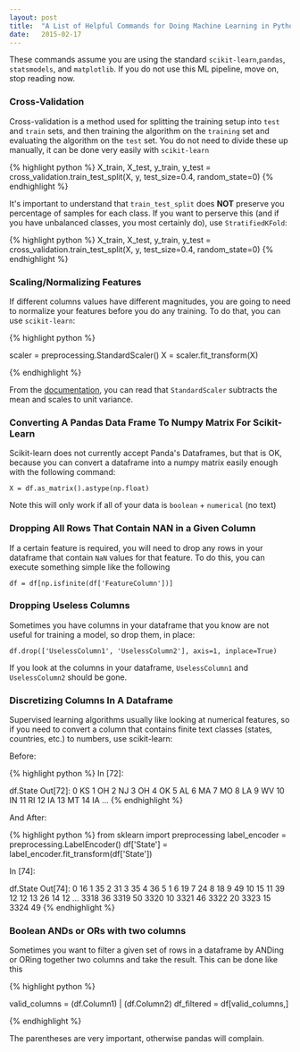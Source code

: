 ```yaml
---
layout: post
title:  "A List of Helpful Commands for Doing Machine Learning in Python"
date:   2015-02-17
---
```


These commands assume you are using the standard `scikit-learn`,`pandas`, `statsmodels`, and `matplotlib`. If you do not use this ML pipeline, move on, stop reading now.

### Cross-Validation

Cross-validation is a method used for splitting the training setup into `test` and `train` sets, and then training the algorithm on the `training` set and evaluating the algorithm on the `test` set. You do not need to divide these up manually, it can be done very easily with `scikit-learn`

{% highlight python %}
X_train, X_test, y_train, y_test = cross_validation.train_test_split(X,
	     y,
	     test_size=0.4,
	     random_state=0)
{% endhighlight  %}

It's important to understand that `train_test_split` does **NOT** preserve you percentage of samples for each class. If you want to perserve this (and if you have unbalanced classes, you most certainly do), use `StratifiedKFold`:

{% highlight python %}
X_train, X_test, y_train, y_test = cross_validation.train_test_split(X,
	     y,
	     test_size=0.4,
	     random_state=0)
{% endhighlight  %}


### Scaling/Normalizing Features

If different columns values have different magnitudes, you are going to need to normalize your features
before you do any training. To do that, you can use `scikit-learn`:

{% highlight python %}

scaler = preprocessing.StandardScaler()
X = scaler.fit_transform(X)

{% endhighlight  %}

From the [documentation](http://scikit-learn.org/stable/modules/generated/sklearn.preprocessing.StandardScaler.html), you 
can read that `StandardScaler` subtracts the mean and scales to unit variance.


### Converting A Pandas Data Frame To Numpy Matrix For Scikit-Learn

Scikit-learn does not currently accept Panda's Dataframes, but that is OK, because you
can convert a dataframe into a numpy matrix easily enough with the following command:

```
X = df.as_matrix().astype(np.float)
```

Note this will only work if all of your data is `boolean` + `numerical` (no text)

### Dropping All Rows That Contain NAN in a Given Column

If a certain feature is required, you will need to drop any rows in your dataframe
that contain `NaN` values for that feature. To do this, you can execute something simple
like the following

```
df = df[np.isfinite(df['FeatureColumn'])]
```

### Dropping Useless Columns

Sometimes you have columns in your dataframe that you know are not useful for training a model, so drop them, in place:

```
df.drop(['UselessColumn1', 'UselessColumn2'], axis=1, inplace=True)
```

If you look at the columns in your dataframe, `UselessColumn1` and `UselessColumn2` should be gone.

### Discretizing Columns In A Dataframe

Supervised learning algorithms usually like looking at numerical features, so if you need to convert a column
that contains finite text classes (states, countries, etc.) to numbers, use scikit-learn:

Before:

{% highlight python %}
In [72]:

df.State
Out[72]:
0     KS
1     OH
2     NJ
3     OH
4     OK
5     AL
6     MA
7     MO
8     LA
9     WV
10    IN
11    RI
12    IA
13    MT
14    IA
...
{% endhighlight %}

And After:

{% highlight python %}
from sklearn import preprocessing
label_encoder = preprocessing.LabelEncoder()
df['State'] = label_encoder.fit_transform(df['State'])

In [74]:

df.State
Out[74]:
0     16
1     35
2     31
3     35
4     36
5      1
6     19
7     24
8     18
9     49
10    15
11    39
12    12
13    26
14    12
...
3318    36
3319    50
3320    10
3321    46
3322    20
3323    15
3324    49
{% endhighlight %}


### Boolean ANDs or ORs with two columns

Sometimes you want to filter a given set of rows in a dataframe by ANDing or ORing together two columns and take the result. This can be done like this

{% highlight python %}

valid_columns = (df.Column1) | (df.Column2)
df_filtered = df[valid_columns,]

{% endhighlight %}

The parentheses are very important, otherwise pandas will complain.
